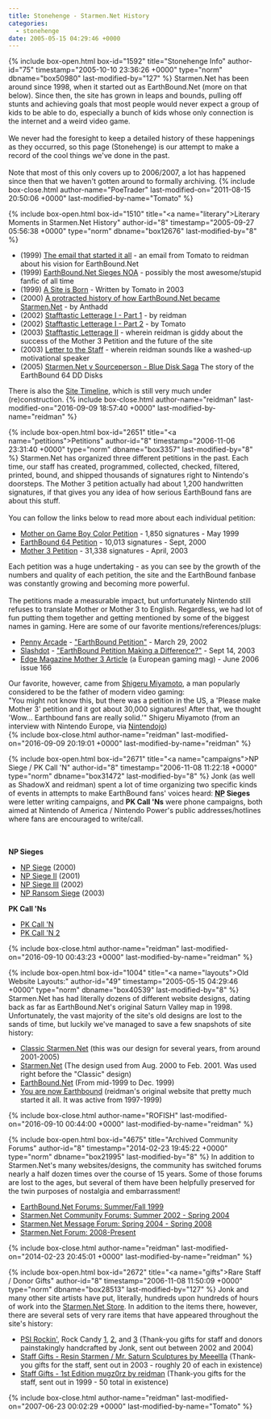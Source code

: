 ```yaml
---
title: Stonehenge - Starmen.Net History
categories:
  - stonehenge
date: 2005-05-15 04:29:46 +0000
---
```

{% include box-open.html box-id="1592" title="Stonehenge Info" author-id="75" timestamp="2005-10-10 23:36:26 +0000" type="norm" dbname="box50980" last-modified-by="127" %}
Starmen.Net has been around since 1998, when it started out as EarthBound.Net (more on that below). Since then, the site has grown in leaps and bounds, pulling off stunts and achieving goals that most people would never expect a group of kids to be able to do, especially a bunch of kids whose only connection is the internet and a weird video game.<br />
<br />
We never had the foresight to keep a detailed history of these happenings as they occurred, so this page (Stonehenge) is our attempt to make a record of the cool things we've done in the past.<br />
<br />
Note that most of this only covers up to 2006/2007, a lot has happened since then that we haven't gotten around to formally archiving.
{% include box-close.html author-name="PoeTrader" last-modified-on="2011-08-15 20:50:06 +0000" last-modified-by-name="Tomato" %}

{% include box-open.html box-id="1510" title="<a name=\"literary\">Literary Moments in Starmen.Net History</a>" author-id="8" timestamp="2005-09-27 05:56:38 +0000" type="norm" dbname="box12676" last-modified-by="8" %}
<ul><li>(1999) <a href="http://hijola.fobby.net/misc/somemail.txt">The email that started it all</a> - an email from Tomato to reidman about his vision for EarthBound.Net</li>
<li>(1999) <a href="http://classic.fobby.net/fanfics/group/mrsparkle/">EarthBound.Net Sieges NOA</a> - possibly the most awesome/stupid fanfic of all time</li>
<li>(1999) <a href="http://classic.fobby.net/articles/fttp/695.html">A Site is Born</a> - Written by Tomato in 2003</li>
<li>(2000) <a href="./../vote/vote.php?id=14251">A protracted history of how EarthBound.Net became Starmen.Net</a> - by Anthadd</li>
<li>(2002) <a href="http://classic.fobby.net/misc/reidmsg.html">Stafftastic Letterage I - Part 1</a> - by reidman</li>
<li>(2002) <a href="http://classic.fobby.net/misc/tomatomsg.html">Stafftastic Letterage I - Part 2</a> - by Tomato</li>
<li>(2003) <a href="http://classic.fobby.net/misc/letterage2.html">Stafftastic Letterage II</a> - wherein reidman is giddy about the success of the Mother 3 Petition and the future of the site</li>
<li>(2003) <a href="http://classic.fobby.net/misc/staffletter.html">Letter to the Staff</a> - wherein reidman sounds like a washed-up motivational speaker</li>
<li>(2005) <a href="./bluedisks/">Starmen.Net v Sourceperson - Blue Disk Saga</a> The story of the EarthBound 64 DD Disks</li>
</ul>

There is also the <a href="./timeline/">Site Timeline</a>, which is still very much under (re)construction.
{% include box-close.html author-name="reidman" last-modified-on="2016-09-09 18:57:40 +0000" last-modified-by-name="reidman" %}

{% include box-open.html box-id="2651" title="<a name=\"petitions\">Petitions</a>" author-id="8" timestamp="2006-11-06 23:31:40 +0000" type="norm" dbname="box3357" last-modified-by="8" %}
Starmen.Net has organized three different petitions in the past. Each time, our staff has created, programmed, collected, checked, filtered, printed, bound, and shipped thousands of signatures right to Nintendo's doorsteps. The Mother 3 petition actually had about 1,200 handwritten signatures, if that gives you any idea of how serious EarthBound fans are about this stuff.
<br /><br />
You can follow the links below to read more about each individual petition:
<ul>
<li><a href="http://classic.fobby.net/petition/eb0">Mother on Game Boy Color Petition</a> - 1,850 signatures - May 1999</li>
<li><a href="http://classic.fobby.net/petition/eb64">EarthBound 64 Petition</a> - 10,013 signatures - Sept, 2000</li>
<li><a href="http://classic.fobby.net/petition/mother3">Mother 3 Petition</a> - 31,338 signatures - April, 2003</li>
</ul>
Each petition was a huge undertaking - as you can see by the growth of the numbers and quality of each petition, the site and the EarthBound fanbase was constantly growing and becoming more powerful.
<br /><br />
The petitions made a measurable impact, but unfortunately Nintendo still refuses to translate Mother or Mother 3 to English. Regardless, we had lot of fun putting them together and getting mentioned by some of the biggest names in gaming. Here are some of our favorite mentions/references/plugs:
<ul>
<li><a href="http://penny-arcade.com">Penny Arcade</a> - <a href="http://www.penny-arcade.com/news/post/2002/03/29/i-rhyme-with-pink">"EarthBound Petition"</a> - March 29, 2002</li>
<li><a href="http://slashdot.org">Slashdot</a> - <a href="http://games.slashdot.org/article.pl?sid=03/09/14/235245&tid=202">"EarthBound Petition Making a Difference?"</a> - Sept 14, 2003</li>
<li><a href="./../siteinfo/image/edge-m3-june06.jpg">Edge Magazine Mother 3 Article</a> (a European gaming mag) - June 2006 issue 166</li>
</ul>
Our favorite, however, came from <a href="http://en.wikipedia.org/wiki/Shigeru_Miyamoto">Shigeru Miyamoto</a>, a man popularly considered to be the father of modern video gaming:
<div class="quote">
"You might not know this, but there was a petition in the US, a 'Please make Mother 3' petition and it got about 30,000 signatures! After that, we thought 'Wow... Earthbound fans are really solid.'"
<span class="quoteauthor">Shigeru Miyamoto</span> 
<span class="quotesource">(from an interview with Nintendo Europe, via <a href="http://www.nintendojo.com/infocus/view_item.php?1063562071">Nintendojo</a>)</span>
</div>
{% include box-close.html author-name="reidman" last-modified-on="2016-09-09 20:19:01 +0000" last-modified-by-name="reidman" %}

{% include box-open.html box-id="2671" title="<a name=\"campaigns\">NP Siege / PK Call 'N</a>" author-id="8" timestamp="2006-11-08 11:22:18 +0000" type="norm" dbname="box31472" last-modified-by="8" %}
Jonk (as well as ShadowX and reidman) spent a lot of time organizing two specific kinds of events in attempts to make EarthBound fans' voices heard: <b><abbr title="Nintendo Power">NP</abbr> Sieges</b> were letter writing campaigns, and <b>PK Call 'Ns</b> were phone campaigns, both aimed at Nintendo of America / Nintendo Power's public addresses/hotlines where fans are encouraged to write/call.

<br /><br />
<b>NP Sieges</b>
<ul>
<li><a href="http://classic.fobby.net/petition/npsiege/">NP Siege</a> (2000)</li>
<li><a href="http://classic.fobby.net/petition/npsiege2/">NP Siege II</a> (2001)</li>
<li><a href="http://classic.fobby.net/fanart/npsiege3/">NP Siege III</a> (2002)</li>
<li><a href="http://classic.fobby.net/jonk/nprs/nprsmain.html">NP Ransom Siege</a> (2003)</li>
</ul>
<b>PK Call 'Ns</b>
<ul>
<li><a href="http://classic.fobby.net/jonk/pkcalln/">PK Call 'N </a></li>
<li><a href="http://classic.fobby.net/fanart/pkcalln2/">PK Call 'N 2</a></li>
</ul>
{% include box-close.html author-name="reidman" last-modified-on="2016-09-10 00:43:23 +0000" last-modified-by-name="reidman" %}

{% include box-open.html box-id="1004" title="<a name=\"layouts\">Old Website Layouts:</a>" author-id="49" timestamp="2005-05-15 04:29:46 +0000" type="norm" dbname="box40539" last-modified-by="8" %}
Starmen.Net has had literally dozens of different website designs, dating back as far as EarthBound.Net's original Saturn Valley map in 1998. Unfortunately, the vast majority of the site's old designs are lost to the sands of time, but luckily we've managed to save a few snapshots of site history:
<ul><li><a href="http://classic.fobby.net/">Classic Starmen.Net</a> (this was our design for several years, from around 2001-2005)</li>
<li><a href="http://getback.fobby.net/">Starmen.Net</a> (The design used from Aug. 2000 to Feb. 2001. Was used right before the "Classic" design)</li>
<li><a href="http://hijola.fobby.net/">EarthBound.Net</a> (From mid-1999 to Dec. 1999)</li>
<li><a href="http://classic.fobby.net/reidman/yaneb/">You are now Earthbound</a> (reidman's original website that pretty much started it all. It was active from 1997-1999)</li>
</ul>
{% include box-close.html author-name="ROFISH" last-modified-on="2016-09-10 00:44:00 +0000" last-modified-by-name="reidman" %}

{% include box-open.html box-id="4675" title="Archived Community Forums" author-id="8" timestamp="2014-02-23 19:45:22 +0000" type="norm" dbname="box21995" last-modified-by="8" %}
In addition to Starmen.Net's many websites/designs, the community has switched forums nearly a half dozen times over the course of 15 years. Some of those forums are lost to the ages, but several of them have been helpfully preserved for the twin purposes of nostalgia and embarrassment!
<ul><li><a href="http://hijola.fobby.net/cgi-bin/Ultimate.cgi">EarthBound.Net Forums: Summer/Fall 1999</a></li>
<li><a href="http://oldforum.fobby.net/cgi-bin/ultimatebb.cgi">Starmen.Net Community Forums: Summer 2002 - Spring 2004</a></li>
<li><a href="http://cromulent.fobby.net/forum/">Starmen.Net Message Forum: Spring 2004 - Spring 2008</a></li>
<li><a href="http://forum.starmen.net">Starmen.Net Forum: 2008-Present</a></li>
</ul>
{% include box-close.html author-name="reidman" last-modified-on="2014-02-23 20:45:01 +0000" last-modified-by-name="reidman" %}

{% include box-open.html box-id="2672" title="<a name=\"gifts\">Rare Staff / Donor Gifts</a>" author-id="8" timestamp="2006-11-08 11:50:09 +0000" type="norm" dbname="box28513" last-modified-by="127" %}
Jonk and many other site artists have put, literally, hundreds upon hundreds of hours of work into the <a href="http://cafepress.com/starmen">Starmen.Net Store</a>. In addition to the items there, however, there are several sets of very rare items that have appeared throughout the site's history:
<ul><li><a href="./../merchandise/smn/psirockin.html">PSI Rockin'</a>, Rock Candy <a href="./../merchandise/smn/rockcandy1.html">1</a>, <a href="./../merchandise/smn/rockcandy2.html">2</a>, and <a href="./../merchandise/smn/rockcandy3.html">3</a> (Thank-you gifts for staff and donors painstakingly handcrafted by Jonk, sent out between 2002 and 2004)</li>
<li><a href="./../merchandise/smn/smnsculptures.html">Staff Gifts - Resin Starmen / Mr. Saturn Sculptures by Meeellla</a> (Thank-you gifts for the staff, sent out in 2003 - roughly 20 of each in existence)</li>
<li><a href="./../merchandise/smn/mugz0rz.html">Staff Gifts - 1st Edition mugz0rz by reidman</a> (Thank-you gifts for the staff, sent out in 1999 - 50 total in existence)</li>
</ul>
{% include box-close.html author-name="reidman" last-modified-on="2007-06-23 00:02:29 +0000" last-modified-by-name="Tomato" %}
